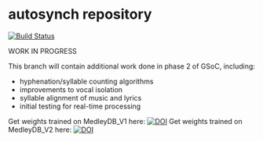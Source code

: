 # autosynch repository

[![Build Status](https://travis-ci.com/chriswang030/autosynch.svg?branch=phase2)](https://travis-ci.com/chriswang030/autosynch)

WORK IN PROGRESS

This branch will contain additional work done in phase 2 of GSoC, including:
- hyphenation/syllable counting algorithms
- improvements to vocal isolation
- syllable alignment of music and lyrics
- initial testing for real-time processing

Get weights trained on MedleyDB_V1 here: [![DOI](https://zenodo.org/badge/DOI/10.5281/zenodo.3334973.svg)](https://doi.org/10.5281/zenodo.3334973)
Get weights trained on MedleyDB_V2 here: [![DOI](https://zenodo.org/badge/DOI/10.5281/zenodo.3345256.svg)](https://doi.org/10.5281/zenodo.3345256)
